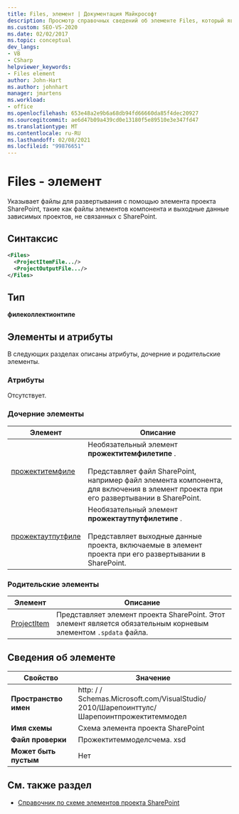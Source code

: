 ```yaml
---
title: Files, элемент | Документация Майкрософт
description: Просмотр справочных сведений об элементе Files, который является элементом в схеме элемента проекта SharePoint.
ms.custom: SEO-VS-2020
ms.date: 02/02/2017
ms.topic: conceptual
dev_langs:
- VB
- CSharp
helpviewer_keywords:
- Files element
author: John-Hart
ms.author: johnhart
manager: jmartens
ms.workload:
- office
ms.openlocfilehash: 653e48a2e9b6a68db94fd66660da85f4dec20927
ms.sourcegitcommit: ae6d47b09a439cd0e13180f5e89510e3e347fd47
ms.translationtype: MT
ms.contentlocale: ru-RU
ms.lasthandoff: 02/08/2021
ms.locfileid: "99876651"
---
```

# <a name="files-element"></a>Files - элемент
  Указывает файлы для развертывания с помощью элемента проекта SharePoint, такие как файлы элементов компонента и выходные данные зависимых проектов, не связанных с SharePoint.

## <a name="syntax"></a>Синтаксис

```xml
<Files>
  <ProjectItemFile.../>
  <ProjectOutputFile.../>
</Files>
```

## <a name="type"></a>Тип
 **филеколлектионтипе**

## <a name="attributes-and-elements"></a>Элементы и атрибуты
 В следующих разделах описаны атрибуты, дочерние и родительские элементы.

### <a name="attributes"></a>Атрибуты
 Отсутствует.

### <a name="child-elements"></a>Дочерние элементы

|Элемент|Описание|
|-------------|-----------------|
|[прожектитемфиле](../sharepoint/projectitemfile-element.md)|Необязательный элемент **прожектитемфилетипе** .<br /><br /> Представляет файл SharePoint, например файл элемента компонента, для включения в элемент проекта при его развертывании в SharePoint.|
|[прожектаутпутфиле](../sharepoint/projectoutputfile-element.md)|Необязательный элемент **прожектаутпутфилетипе** .<br /><br /> Представляет выходные данные проекта, включаемые в элемент проекта при его развертывании в SharePoint.|

### <a name="parent-elements"></a>Родительские элементы

|Элемент|Описание|
|-------------|-----------------|
|[ProjectItem](../sharepoint/projectitem-element.md)|Представляет элемент проекта SharePoint. Этот элемент является обязательным корневым элементом `.spdata` файла.|

## <a name="element-information"></a>Сведения об элементе

|Свойство|Значение|
|-|-|
|**Пространство имен**|http: \/ \/ Schemas.Microsoft.com/VisualStudio/<br>2010/Шарепоинттулс/Шарепоинтпрожектитеммодел|
|**Имя схемы**|Схема элемента проекта SharePoint|
|**Файл проверки**|Прожектитеммоделсчема. xsd|
|**Может быть пустым**|Нет|

## <a name="see-also"></a>См. также раздел
- [Справочник по схеме элементов проекта SharePoint](../sharepoint/sharepoint-project-item-schema-reference.md)
